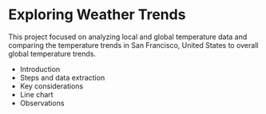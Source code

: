 # Exploring Weather Trends
This project focused on analyzing local and global temperature data and comparing the temperature trends in San Francisco, United States to overall global temperature trends.
- Introduction
- Steps and data extraction
- Key considerations
- Line chart
- Observations
